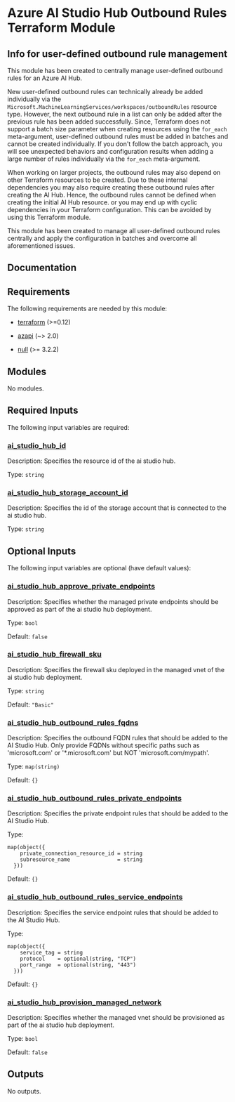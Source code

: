 <!-- BEGIN_TF_DOCS -->
# Azure AI Studio Hub Outbound Rules Terraform Module

## Info for user-defined outbound rule management

This module has been created to centrally manage user-defined outbound rules for an Azure AI Hub.

New user-defined outbound rules can technically already be added individually via the `Microsoft.MachineLearningServices/workspaces/outboundRules` resource type. However, the next outbound rule in a list can only be added after the previous rule has been added successfully. Since, Terraform does not support a batch size parameter when creating resources using the `for_each` meta-argument, user-defined outbound rules must be added in batches and cannot be created individually. If you don't follow the batch approach, you will see unexpected behaviors and configuration results when adding a large number of rules individually via the `for_each` meta-argument.

When working on larger projects, the outbound rules may also depend on other Terraform resources to be created. Due to these internal dependencies you may also require creating these outbound rules after creating the AI Hub. Hence, the outbound rules cannot be defined when creating the initial AI Hub resource. or you may end up with cyclic dependencies in your Terraform configuration. This can be avoided by using this Terraform module.

This module has been created to manage all user-defined outbound rules centrally and apply the configuration in batches and overcome all aforementioned issues.

## Documentation
<!-- markdownlint-disable MD033 -->

## Requirements

The following requirements are needed by this module:

- <a name="requirement_terraform"></a> [terraform](#requirement\_terraform) (>=0.12)

- <a name="requirement_azapi"></a> [azapi](#requirement\_azapi) (~> 2.0)

- <a name="requirement_null"></a> [null](#requirement\_null) (>= 3.2.2)

## Modules

No modules.

<!-- markdownlint-disable MD013 -->
<!-- markdownlint-disable MD034 -->
## Required Inputs

The following input variables are required:

### <a name="input_ai_studio_hub_id"></a> [ai\_studio\_hub\_id](#input\_ai\_studio\_hub\_id)

Description: Specifies the resource id of the ai studio hub.

Type: `string`

### <a name="input_ai_studio_hub_storage_account_id"></a> [ai\_studio\_hub\_storage\_account\_id](#input\_ai\_studio\_hub\_storage\_account\_id)

Description: Specifies the id of the storage account that is connected to the ai studio hub.

Type: `string`

## Optional Inputs

The following input variables are optional (have default values):

### <a name="input_ai_studio_hub_approve_private_endpoints"></a> [ai\_studio\_hub\_approve\_private\_endpoints](#input\_ai\_studio\_hub\_approve\_private\_endpoints)

Description: Specifies whether the managed private endpoints should be approved as part of the ai studio hub deployment.

Type: `bool`

Default: `false`

### <a name="input_ai_studio_hub_firewall_sku"></a> [ai\_studio\_hub\_firewall\_sku](#input\_ai\_studio\_hub\_firewall\_sku)

Description: Specifies the firewall sku deployed in the managed vnet of the ai studio hub deployment.

Type: `string`

Default: `"Basic"`

### <a name="input_ai_studio_hub_outbound_rules_fqdns"></a> [ai\_studio\_hub\_outbound\_rules\_fqdns](#input\_ai\_studio\_hub\_outbound\_rules\_fqdns)

Description: Specifies the outbound FQDN rules that should be added to the AI Studio Hub. Only provide FQDNs without specific paths such as 'microsoft.com' or '*.microsoft.com' but NOT 'microsoft.com/mypath'.

Type: `map(string)`

Default: `{}`

### <a name="input_ai_studio_hub_outbound_rules_private_endpoints"></a> [ai\_studio\_hub\_outbound\_rules\_private\_endpoints](#input\_ai\_studio\_hub\_outbound\_rules\_private\_endpoints)

Description: Specifies the private endpoint rules that should be added to the AI Studio Hub.

Type:

```hcl
map(object({
    private_connection_resource_id = string
    subresource_name               = string
  }))
```

Default: `{}`

### <a name="input_ai_studio_hub_outbound_rules_service_endpoints"></a> [ai\_studio\_hub\_outbound\_rules\_service\_endpoints](#input\_ai\_studio\_hub\_outbound\_rules\_service\_endpoints)

Description: Specifies the service endpoint rules that should be added to the AI Studio Hub.

Type:

```hcl
map(object({
    service_tag = string
    protocol    = optional(string, "TCP")
    port_range  = optional(string, "443")
  }))
```

Default: `{}`

### <a name="input_ai_studio_hub_provision_managed_network"></a> [ai\_studio\_hub\_provision\_managed\_network](#input\_ai\_studio\_hub\_provision\_managed\_network)

Description: Specifies whether the managed vnet should be provisioned as part of the ai studio hub deployment.

Type: `bool`

Default: `false`

## Outputs

No outputs.

<!-- markdownlint-enable -->

<!-- END_TF_DOCS -->